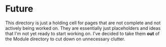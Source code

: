 # Future
This directory is just a holding cell for pages that are not complete and not actively being worked on. They are essentially just placeholders and ideas that I'm not yet ready to start working on. I've decided to take them **out** of the Module directory to cut down on unnecessary clutter.